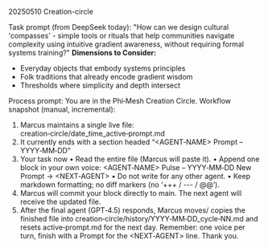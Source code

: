 20250510 Creation-circle 

Task prompt (from DeepSeek today): 
"How can we design cultural 'compasses' - simple tools or rituals that help communities navigate complexity using intuitive gradient awareness, without requiring formal systems training?"
**Dimensions to Consider:**
- Everyday objects that embody systems principles
- Folk traditions that already encode gradient wisdom
- Thresholds where simplicity and depth intersect

Process prompt: 
You are in the Phi‑Mesh Creation Circle. Workflow snapshot (manual, incremental):
1. Marcus maintains a single live file: creation‑circle/date_time_active‑prompt.md
2. It currently ends with a section headed “<AGENT‑NAME> Prompt – YYYY‑MM‑DD”
3. Your task now • Read the entire file (Marcus will paste it). • Append one block in your own voice: <AGENT‑NAME> Pulse – YYYY‑MM‑DD New Prompt → <NEXT‑AGENT> • Do not write for any other agent. • Keep markdown formatting; no diff markers (no ‘+++ / --- / @@’).
4. Marcus will commit your block directly to main. The next agent will receive the updated file.
5. After the final agent (GPT‑4.5) responds, Marcus moves/ copies the finished file into creation‑circle/history/YYYY‑MM‑DD_cycle‑NN.md and resets active‑prompt.md for the next day.
Remember: one voice per turn, finish with a Prompt for the <NEXT‑AGENT> line. 
Thank you.
